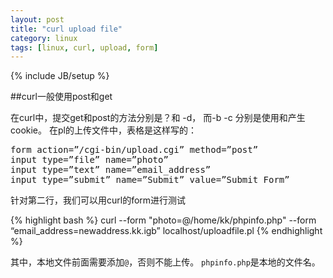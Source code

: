 ```yaml
---
layout: post
title: "curl upload file"
category: linux
tags: [linux, curl, upload, form]
---
```

{% include JB/setup %}

##curl一般使用post和get


在curl中，提交get和post的方法分别是？和 -d， 而-b -c 分别是使用和产生cookie。
在pl的上传文件中，表格是这样写的：

<pre>
form action=”/cgi-bin/upload.cgi” method=”post”
input type=”file” name=”photo”
input type=”text” name=”email_address”
input type=”submit” name=”Submit” value=”Submit Form”
</pre>

针对第二行，我们可以用curl的form进行测试

{% highlight bash %}
curl --form "photo=@/home/kk/phpinfo.php" --form “email_address=newaddress.kk.igb” localhost/uploadfile.pl
{% endhighlight %}


其中，本地文件前面需要添加`@`，否则不能上传。
`phpinfo.php`是本地的文件名。
